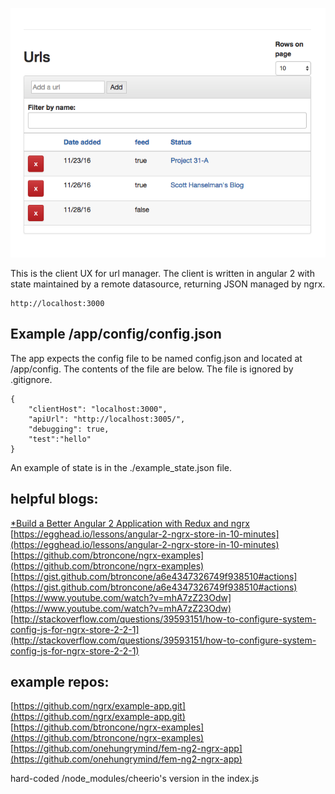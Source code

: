 ![data](./UX.png)

This is the client UX for  url manager. The client is written in angular 2 with 
state maintained by a remote datasource, returning JSON managed 
by ngrx. 

```
http://localhost:3000
```

## Example /app/config/config.json

The app expects the config file to be named config.json and located at /app/config. The contents of 
the file are below. The file is ignored by .gitignore.

```
{
    "clientHost": "localhost:3000",
    "apiUrl": "http://localhost:3005/",
    "debugging": true,
    "test":"hello"
}
```

An example of state is in the ./example_state.json file.

## helpful blogs:

[*Build a Better Angular 2 Application with Redux and ngrx](http://onehungrymind.com/build-better-angular-2-application-redux-ngrx/)
[https://egghead.io/lessons/angular-2-ngrx-store-in-10-minutes](https://egghead.io/lessons/angular-2-ngrx-store-in-10-minutes)
[https://github.com/btroncone/ngrx-examples](https://github.com/btroncone/ngrx-examples)
[https://gist.github.com/btroncone/a6e4347326749f938510#actions](https://gist.github.com/btroncone/a6e4347326749f938510#actions)
[https://www.youtube.com/watch?v=mhA7zZ23Odw](https://www.youtube.com/watch?v=mhA7zZ23Odw)
[http://stackoverflow.com/questions/39593151/how-to-configure-system-config-js-for-ngrx-store-2-2-1](http://stackoverflow.com/questions/39593151/how-to-configure-system-config-js-for-ngrx-store-2-2-1)

## example repos:

[https://github.com/ngrx/example-app.git](https://github.com/ngrx/example-app.git)
[https://github.com/btroncone/ngrx-examples](https://github.com/btroncone/ngrx-examples)
[https://github.com/onehungrymind/fem-ng2-ngrx-app](https://github.com/onehungrymind/fem-ng2-ngrx-app)

hard-coded /node_modules/cheerio's version in the index.js
